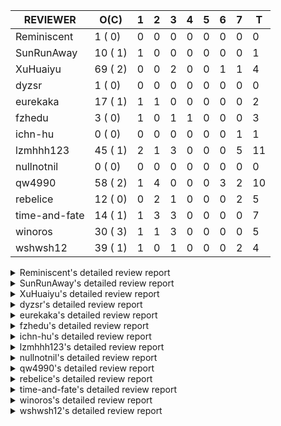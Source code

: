 |   REVIEWER    |  O(C)   | 1 | 2 | 3 | 4 | 5 | 6 | 7 | T  |
|---------------|---------|---|---|---|---|---|---|---|----|
| Reminiscent   |  1 ( 0) | 0 | 0 | 0 | 0 | 0 | 0 | 0 |  0 |
| SunRunAway    | 10 ( 1) | 1 | 0 | 0 | 0 | 0 | 0 | 0 |  1 |
| XuHuaiyu      | 69 ( 2) | 0 | 0 | 2 | 0 | 0 | 1 | 1 |  4 |
| dyzsr         |  1 ( 0) | 0 | 0 | 0 | 0 | 0 | 0 | 0 |  0 |
| eurekaka      | 17 ( 1) | 1 | 1 | 0 | 0 | 0 | 0 | 0 |  2 |
| fzhedu        |  3 ( 0) | 1 | 0 | 1 | 1 | 0 | 0 | 0 |  3 |
| ichn-hu       |  0 ( 0) | 0 | 0 | 0 | 0 | 0 | 0 | 1 |  1 |
| lzmhhh123     | 45 ( 1) | 2 | 1 | 3 | 0 | 0 | 0 | 5 | 11 |
| nullnotnil    |  0 ( 0) | 0 | 0 | 0 | 0 | 0 | 0 | 0 |  0 |
| qw4990        | 58 ( 2) | 1 | 4 | 0 | 0 | 0 | 3 | 2 | 10 |
| rebelice      | 12 ( 0) | 0 | 2 | 1 | 0 | 0 | 0 | 2 |  5 |
| time-and-fate | 14 ( 1) | 1 | 3 | 3 | 0 | 0 | 0 | 0 |  7 |
| winoros       | 30 ( 3) | 1 | 1 | 3 | 0 | 0 | 0 | 0 |  5 |
| wshwsh12      | 39 ( 1) | 1 | 0 | 1 | 0 | 0 | 0 | 2 |  4 |


<details> 
  <summary>Reminiscent's detailed review report</summary> 

## To Be Reviewed

|    REPO    |                                                              PR                                                               | C | LASTED |
|------------|-------------------------------------------------------------------------------------------------------------------------------|---|--------|
| tidb/24016 | [planner: fix index-out-of-range error when checking only_full_group_by (#23844)](https://github.com/pingcap/tidb/pull/24016) |   | 42d20h |


## Reviewed in Last 7 Days

| REPO | PR | C | D | R |
|------|----|---|---|---|


</details> 


<details> 
  <summary>SunRunAway's detailed review report</summary> 

## To Be Reviewed

|    REPO    |                                                                  PR                                                                   | C | LASTED  |
|------------|---------------------------------------------------------------------------------------------------------------------------------------|---|---------|
| tidb/19178 | [executor: Refactor probe channel](https://github.com/pingcap/tidb/pull/19178)                                                        |   | 286d18h |
| tidb/19807 | [executor: parallel evaluation for hash aggregate distinct](https://github.com/pingcap/tidb/pull/19807)                               |   | 264d12h |
| tidb/19900 | [executor: enable inline projection for sort&topN](https://github.com/pingcap/tidb/pull/19900)                                        | Y | 259d19h |
| tidb/20140 | [expressions: Support `bin-to-uuid` and `uuid-to-bin`](https://github.com/pingcap/tidb/pull/20140)                                    |   | 246d23h |
| tidb/21207 | [planner: fix the inappropriate out-of-range range estimation rule](https://github.com/pingcap/tidb/pull/21207)                       |   | 184d20h |
| tidb/21834 | [planner: enhanced index range calculation plan](https://github.com/pingcap/tidb/pull/21834)                                          |   | 161d20h |
| tidb/21878 | [planner: do not push down lock to pointGet/bacthPointGet when selection exists](https://github.com/pingcap/tidb/pull/21878)          |   | 159d19h |
| tidb/21956 | [planner/preprocessor: disallow into-outfile clause in some place](https://github.com/pingcap/tidb/pull/21956)                        |   | 155d0h  |
| tidb/22217 | [*: rewrite origin SQL with default DB for SQL bindings (#21275)](https://github.com/pingcap/tidb/pull/22217)                         |   | 140d19h |
| tidb/22379 | [[experiment] executor: allow aggregation to spill disk when running out of memory quota](https://github.com/pingcap/tidb/pull/22379) |   | 133d20h |


## Reviewed in Last 7 Days

|   REPO    |                                   PR                                   | C | D |  R   |
|-----------|------------------------------------------------------------------------|---|---|------|
| docs/5647 | [Add documentation for SEM](https://github.com/pingcap/docs/pull/5647) |   | 1 | 7d5h |


</details> 


<details> 
  <summary>XuHuaiyu's detailed review report</summary> 

## To Be Reviewed

|     REPO     |                                                                                 PR                                                                                 | C | LASTED  |
|--------------|--------------------------------------------------------------------------------------------------------------------------------------------------------------------|---|---------|
| tidb/19900   | [executor: enable inline projection for sort&topN](https://github.com/pingcap/tidb/pull/19900)                                                                     | Y | 259d19h |
| docs-cn/5561 | [Add sql optimization-related docs to toc](https://github.com/pingcap/docs-cn/pull/5561)                                                                           |   | 93d16h  |
| docs/5699    | [Add documentation for TiDB specific SQL functions](https://github.com/pingcap/docs/pull/5699)                                                                     |   | 17h     |
| tidb/19957   | [executor: add builtin aggregate function `json_arrayagg`](https://github.com/pingcap/tidb/pull/19957)                                                             | Y | 257d15h |
| tidb/20140   | [expressions: Support `bin-to-uuid` and `uuid-to-bin`](https://github.com/pingcap/tidb/pull/20140)                                                                 |   | 246d23h |
| tidb/20790   | [collation: add pinyin collation for chinese charset support](https://github.com/pingcap/tidb/pull/20790)                                                          |   | 204d22h |
| tidb/21064   | [planner, executor: fix cast not check error](https://github.com/pingcap/tidb/pull/21064)                                                                          |   | 192d10h |
| tidb/21334   | [*: make rollback work on user-defined variables](https://github.com/pingcap/tidb/pull/21334)                                                                      |   | 181d15h |
| tidb/21401   | [expression: incompatibility with MySQL for ADDTIME()](https://github.com/pingcap/tidb/pull/21401)                                                                 |   | 177d12h |
| tidb/21536   | [executor: add slow-log file meta cache to avoid repeat read file meta information](https://github.com/pingcap/tidb/pull/21536)                                    |   | 170d16h |
| tidb/21564   | [ddl: fix Incorrect behavior of NO_ZERO_DATE when altering table](https://github.com/pingcap/tidb/pull/21564)                                                      |   | 169d17h |
| tidb/22131   | [privilege: remove leading and trailing space when create user and role](https://github.com/pingcap/tidb/pull/22131)                                               |   | 146d20h |
| tidb/22163   | [expression: separated arithmeticMinusIntSig](https://github.com/pingcap/tidb/pull/22163)                                                                          |   | 142d14h |
| tidb/22186   | [executor: fix select into outfile with year type column has no data (#22175)](https://github.com/pingcap/tidb/pull/22186)                                         |   | 141d17h |
| tidb/22616   | [expression: from_unixtime accept 64-bit integers](https://github.com/pingcap/tidb/pull/22616)                                                                     |   | 118d0h  |
| tidb/22631   | [executor: refine window processor](https://github.com/pingcap/tidb/pull/22631)                                                                                    |   | 116d0h  |
| tidb/22696   | [expression: enable arithmetic Mod push down](https://github.com/pingcap/tidb/pull/22696)                                                                          |   | 112d18h |
| tidb/22711   | [executor: Fix inline schema name](https://github.com/pingcap/tidb/pull/22711)                                                                                     |   | 112d13h |
| tidb/22722   | [planner, errno: make error code of ErrMixOfGroupFuncAndFields consistent with MySQL](https://github.com/pingcap/tidb/pull/22722)                                  |   | 111d22h |
| tidb/23012   | [executor: fix affected rows of ddls and complete uint tests](https://github.com/pingcap/tidb/pull/23012)                                                          |   | 87d18h  |
| tidb/23295   | [util, types: don't let SPM be affected by charset (#23161)](https://github.com/pingcap/tidb/pull/23295)                                                           |   | 75d12h  |
| tidb/23336   | [expression: fix unexpected constant fold when year compare string (#23281)](https://github.com/pingcap/tidb/pull/23336)                                           |   | 71d20h  |
| tidb/23348   | [planner: show cast type in EXPLAIN in coptask (#23123)](https://github.com/pingcap/tidb/pull/23348)                                                               |   | 71d19h  |
| tidb/23350   | [util/stringutil, util/ranger, planner: use hierarchical separators to simplify the parsing for info of EXPLAIN ](https://github.com/pingcap/tidb/pull/23350)      |   | 71d18h  |
| tidb/23398   | [expression: fix refine compare constant (#23339)](https://github.com/pingcap/tidb/pull/23398)                                                                     |   | 69d18h  |
| tidb/23405   | [domain: remove the exit chan, use context](https://github.com/pingcap/tidb/pull/23405)                                                                            |   | 69d18h  |
| tidb/23433   | [WIP: speed up for slow query logs retrieving ](https://github.com/pingcap/tidb/pull/23433)                                                                        |   | 68d18h  |
| tidb/23497   | [expression: Let TiDB use Hyperscan to support multi-pattern-match](https://github.com/pingcap/tidb/pull/23497)                                                    |   | 63d23h  |
| tidb/23562   | [execution: reuse iterator in hash join](https://github.com/pingcap/tidb/pull/23562)                                                                               |   | 62d14h  |
| tidb/23640   | [*: fix the bug about YEAR(0.9) returns NULL instead of 0 in NO_ZERO_DATE mode](https://github.com/pingcap/tidb/pull/23640)                                        |   | 58d14h  |
| tidb/23661   | [expression: Maintain separate scalar function pushdown lists for each engine instead of unified. (#23284)](https://github.com/pingcap/tidb/pull/23661)            |   | 57d21h  |
| tidb/23884   | [Metric: Collect TiKV Read Duration Metric for SLI/SLO](https://github.com/pingcap/tidb/pull/23884)                                                                |   | 49d21h  |
| tidb/23964   | [executor: GROUP_CONCAT(float) is not compatible with mysql](https://github.com/pingcap/tidb/pull/23964)                                                           |   | 44d18h  |
| tidb/24016   | [planner: fix index-out-of-range error when checking only_full_group_by (#23844)](https://github.com/pingcap/tidb/pull/24016)                                      |   | 42d20h  |
| tidb/24033   | [statistics: fix some unstable tests in global stats (#23502)](https://github.com/pingcap/tidb/pull/24033)                                                         |   | 42d10h  |
| tidb/24053   | [executor: fix wrong convert from bit to string when do projection (#23960)](https://github.com/pingcap/tidb/pull/24053)                                           |   | 41d17h  |
| tidb/24061   | [statistics: fix some potential panic in statistics (#23988)](https://github.com/pingcap/tidb/pull/24061)                                                          |   | 41d14h  |
| tidb/24079   | [planner: change descScanFactor to scanFactor when ExpectedCount is small. (#23972)](https://github.com/pingcap/tidb/pull/24079)                                   |   | 40d20h  |
| tidb/24155   | [planner, executor: fix index merge partial table scan schema (#23936)](https://github.com/pingcap/tidb/pull/24155)                                                |   | 36d21h  |
| tidb/24179   | [expression: fix float64 overflow check in plus/minus real function](https://github.com/pingcap/tidb/pull/24179)                                                   |   | 36d0h   |
| tidb/24228   | [executor: skip TestPrepareStmtAfterIsolationReadChange when race enable (#24200)](https://github.com/pingcap/tidb/pull/24228)                                     |   | 33d23h  |
| tidb/24229   | [executor: speed up race test TestInsertReorgDelete (#24208)](https://github.com/pingcap/tidb/pull/24229)                                                          |   | 33d22h  |
| tidb/24234   | [executor: skip TestMppExecution when race is enabled (#24222)](https://github.com/pingcap/tidb/pull/24234)                                                        |   | 33d19h  |
| tidb/24241   | [planner/core: remove random test to reduce CI time (#24207)](https://github.com/pingcap/tidb/pull/24241)                                                          |   | 33d16h  |
| tidb/24267   | [expression: fix wrong flen infer for bit constant (#23867)](https://github.com/pingcap/tidb/pull/24267)                                                           |   | 31d19h  |
| tidb/24287   | [planner/core: support union all for mpp.](https://github.com/pingcap/tidb/pull/24287)                                                                             |   | 30d20h  |
| tidb/24341   | [executor: fix projection executor panic and add failpoint test (#24231)](https://github.com/pingcap/tidb/pull/24341)                                              |   | 28d21h  |
| tidb/24345   | [executor: fix data race of parallel apply operator (#24257)](https://github.com/pingcap/tidb/pull/24345)                                                          |   | 28d20h  |
| tidb/24354   | [expression: fix wrong type infer for agg function when type is null (#24290)](https://github.com/pingcap/tidb/pull/24354)                                         |   | 28d17h  |
| tidb/24371   | [*: avoid create new parser object in prepared exec](https://github.com/pingcap/tidb/pull/24371)                                                                   |   | 27d21h  |
| tidb/24466   | [test: fix unstable TestIssue20658 (#24425)](https://github.com/pingcap/tidb/pull/24466)                                                                           |   | 19d16h  |
| tidb/24488   | [planner: let CopTiFlashConcurrencyFactor inflence the cost of whole plan (#24157)](https://github.com/pingcap/tidb/pull/24488)                                    |   | 18d19h  |
| tidb/24489   | [planner: clone possible properties before saving them (#24204)](https://github.com/pingcap/tidb/pull/24489)                                                       |   | 18d18h  |
| tidb/24513   | [inforschema, executor, util/kvcache, util/statement_summary : Add STATEMENTS_SUMMARY_EVICTED into information_schema](https://github.com/pingcap/tidb/pull/24513) |   | 16d22h  |
| tidb/24529   | [*: consitent get infoschema (#24230)](https://github.com/pingcap/tidb/pull/24529)                                                                                 |   | 16d14h  |
| tidb/24613   | [planner, executor: supports select statement with AS OF](https://github.com/pingcap/tidb/pull/24613)                                                              |   | 13d20h  |
| tidb/24671   | [(DNM) Revert "planner, executor: enable inline projection for Limit (#20288)"](https://github.com/pingcap/tidb/pull/24671)                                        |   | 12d16h  |
| tidb/24772   | [executor: fix wrong enum key in point get (#24618)](https://github.com/pingcap/tidb/pull/24772)                                                                   |   | 7d8h    |
| tidb/24792   | [planner: build plan for CTE](https://github.com/pingcap/tidb/pull/24792)                                                                                          |   | 6d19h   |
| tidb/24802   | [executor: add table name in log (#24666)](https://github.com/pingcap/tidb/pull/24802)                                                                             |   | 6d17h   |
| tidb/24803   | [[DNM] Batch mode](https://github.com/pingcap/tidb/pull/24803)                                                                                                     |   | 6d16h   |
| tidb/24809   | [executor: add CTEExec and CTETableReaderExec](https://github.com/pingcap/tidb/pull/24809)                                                                         |   | 6d0h    |
| tidb/24816   | [*: fix inconsistent spelling "Sql"](https://github.com/pingcap/tidb/pull/24816)                                                                                   |   | 5d21h   |
| tidb/24824   | [executor: fix index join panic on prefix index on some cases (#24568)](https://github.com/pingcap/tidb/pull/24824)                                                |   | 5d19h   |
| tidb/24856   | [planner, executor: support batchget for range and list partition table](https://github.com/pingcap/tidb/pull/24856)                                               |   | 2d22h   |
| tidb/24867   | [ddl: add admin_checksum_table compatibility for temporary table](https://github.com/pingcap/tidb/pull/24867)                                                      |   | 2d13h   |
| tidb/24889   | [types: warning information is inconsistent with MySQL when convert string to double/float](https://github.com/pingcap/tidb/pull/24889)                            |   | 1d15h   |
| tidb/24892   | [*: use pprof profile to collect CPU time group by SQL and plan digest](https://github.com/pingcap/tidb/pull/24892)                                                |   | 1d13h   |
| tidb/24914   | [*: Change dynamic privileges to non-experimental](https://github.com/pingcap/tidb/pull/24914)                                                                     |   | 0h      |


## Reviewed in Last 7 Days

|     REPO     |                                                           PR                                                           | C | D |   R   |
|--------------|------------------------------------------------------------------------------------------------------------------------|---|---|-------|
| docs-cn/6270 | [releases: add tidb 4.0.13 release notes](https://github.com/pingcap/docs-cn/pull/6270)                                |   | 3 | 10d2h |
| tidb/24830   | [expresssion: determine the field type of control function with enum type](https://github.com/pingcap/tidb/pull/24830) |   | 3 | 2d18h |
| tidb/24833   | [server, store: speed up server test](https://github.com/pingcap/tidb/pull/24833)                                      |   | 6 | 10h   |
| docs/5621    | [releases: add tidb 4.0.13 release notes](https://github.com/pingcap/docs/pull/5621)                                   |   | 7 | 6d0h  |


</details> 


<details> 
  <summary>dyzsr's detailed review report</summary> 

## To Be Reviewed

|    REPO    |                                                                 PR                                                                  | C | LASTED |
|------------|-------------------------------------------------------------------------------------------------------------------------------------|---|--------|
| tidb/24018 | [ranger: fix the range construction behavior when the column's type is `YEAR` (#23559)](https://github.com/pingcap/tidb/pull/24018) |   | 42d19h |


## Reviewed in Last 7 Days

| REPO | PR | C | D | R |
|------|----|---|---|---|


</details> 


<details> 
  <summary>eurekaka's detailed review report</summary> 

## To Be Reviewed

|    REPO    |                                                                  PR                                                                  | C | LASTED  |
|------------|--------------------------------------------------------------------------------------------------------------------------------------|---|---------|
| tidb/20877 | [statistics: collect index usage information](https://github.com/pingcap/tidb/pull/20877)                                            |   | 202d18h |
| tidb/23316 | [planner: Fix rebuild range for prepared plan](https://github.com/pingcap/tidb/pull/23316)                                           |   | 72d18h  |
| tidb/23373 | [executor: fix get var expr when session var is hex literal (#23241)](https://github.com/pingcap/tidb/pull/23373)                    |   | 70d20h  |
| tidb/23760 | [collation: fix tidb panic when compare string with collation](https://github.com/pingcap/tidb/pull/23760)                           |   | 56d14h  |
| tidb/24033 | [statistics: fix some unstable tests in global stats (#23502)](https://github.com/pingcap/tidb/pull/24033)                           |   | 42d10h  |
| tidb/24061 | [statistics: fix some potential panic in statistics (#23988)](https://github.com/pingcap/tidb/pull/24061)                            |   | 41d14h  |
| tidb/24079 | [planner: change descScanFactor to scanFactor when ExpectedCount is small. (#23972)](https://github.com/pingcap/tidb/pull/24079)     |   | 40d20h  |
| tidb/24147 | [docs/design: add proposal for common table expression](https://github.com/pingcap/tidb/pull/24147)                                  |   | 37d0h   |
| tidb/24155 | [planner, executor: fix index merge partial table scan schema (#23936)](https://github.com/pingcap/tidb/pull/24155)                  |   | 36d21h  |
| tidb/24317 | [statistics: skip reading mysql.stats_histograms if cached stats is up-to-date (#24175)](https://github.com/pingcap/tidb/pull/24317) |   | 29d18h  |
| tidb/24537 | [*: remove SchemaVersion in TransactionContext (#24236)](https://github.com/pingcap/tidb/pull/24537)                                 |   | 16d1h   |
| tidb/24633 | [planner: fix incorrect TableDual plan built from nulleq (#24596)](https://github.com/pingcap/tidb/pull/24633)                       | Y | 13d15h  |
| tidb/24635 | [ranger: fix the case which could have duplicate ranges (#24590)](https://github.com/pingcap/tidb/pull/24635)                        |   | 13d15h  |
| tidb/24649 | [server: close the temporary session in HTTP API to avoid memory leak (#24339)](https://github.com/pingcap/tidb/pull/24649)          |   | 13d1h   |
| tidb/24650 | [server: close the temporary session in HTTP API to avoid memory leak (#24339)](https://github.com/pingcap/tidb/pull/24650)          |   | 13d1h   |
| tidb/24703 | [planner: unify name of datasource receiver](https://github.com/pingcap/tidb/pull/24703)                                             |   | 9d0h    |
| tidb/24860 | [executor: parallel some part of the sampling-based analyze](https://github.com/pingcap/tidb/pull/24860)                             |   | 2d17h   |


## Reviewed in Last 7 Days

|     REPO     |                                                       PR                                                       | C | D |   R    |
|--------------|----------------------------------------------------------------------------------------------------------------|---|---|--------|
| docs-cn/6270 | [releases: add tidb 4.0.13 release notes](https://github.com/pingcap/docs-cn/pull/6270)                        |   | 1 | 11d21h |
| tidb/24623   | [statistics: fix the unexpected estimation error on full sampling](https://github.com/pingcap/tidb/pull/24623) |   | 2 | 11d22h |


</details> 


<details> 
  <summary>fzhedu's detailed review report</summary> 

## To Be Reviewed

|    REPO    |                                                               PR                                                                | C | LASTED |
|------------|---------------------------------------------------------------------------------------------------------------------------------|---|--------|
| tidb/24341 | [executor: fix projection executor panic and add failpoint test (#24231)](https://github.com/pingcap/tidb/pull/24341)           |   | 28d21h |
| tidb/24488 | [planner: let CopTiFlashConcurrencyFactor inflence the cost of whole plan (#24157)](https://github.com/pingcap/tidb/pull/24488) |   | 18d19h |
| tidb/24724 | [store/copr: balance region for batch cop task (#24521)](https://github.com/pingcap/tidb/pull/24724)                            |   | 8d17h  |


## Reviewed in Last 7 Days

|   REPO    |                                   PR                                   | C | D |  R  |
|-----------|------------------------------------------------------------------------|---|---|-----|
| tics/1996 | [[WIP] Send batch](https://github.com/pingcap/tics/pull/1996)          |   | 1 | 12h |
| tics/1986 | [Remove unstable test.](https://github.com/pingcap/tics/pull/1986)     |   | 3 | 0h  |
| tics/1966 | [Fix cast string as double](https://github.com/pingcap/tics/pull/1966) |   | 4 | 4h  |


</details> 


<details> 
  <summary>ichn-hu's detailed review report</summary> 

## To Be Reviewed

| REPO | PR | C | LASTED |
|------|----|---|--------|


## Reviewed in Last 7 Days

|    REPO    |                                                PR                                                | C | D |  R  |
|------------|--------------------------------------------------------------------------------------------------|---|---|-----|
| tidb/24772 | [executor: fix wrong enum key in point get (#24618)](https://github.com/pingcap/tidb/pull/24772) |   | 7 | 12h |


</details> 


<details> 
  <summary>lzmhhh123's detailed review report</summary> 

## To Be Reviewed

|    REPO    |                                                                           PR                                                                            | C | LASTED  |
|------------|---------------------------------------------------------------------------------------------------------------------------------------------------------|---|---------|
| tidb/20444 | [expression: add json_merge_patch](https://github.com/pingcap/tidb/pull/20444)                                                                          |   | 224d22h |
| tidb/20465 | [expression: add uuidShortFunction](https://github.com/pingcap/tidb/pull/20465)                                                                         |   | 223d20h |
| tidb/20642 | [executor: modify admin executors to support partitioned table with global index](https://github.com/pingcap/tidb/pull/20642)                           |   | 212d16h |
| tidb/20903 | [planner: fix confused and unnecessary double-projection in plans.](https://github.com/pingcap/tidb/pull/20903)                                         |   | 201d18h |
| tidb/21018 | [planner: don't push down null sensitive join conditions (#19620)](https://github.com/pingcap/tidb/pull/21018)                                          |   | 195d18h |
| tidb/21195 | [brie: integrate lightning to suport IMPORT statement](https://github.com/pingcap/tidb/pull/21195)                                                      |   | 185d0h  |
| tidb/21334 | [*: make rollback work on user-defined variables](https://github.com/pingcap/tidb/pull/21334)                                                           |   | 181d15h |
| tidb/21347 | [session: make rollback work on global variables](https://github.com/pingcap/tidb/pull/21347)                                                           |   | 180d21h |
| tidb/21487 | [*: ensure TABLE statement works](https://github.com/pingcap/tidb/pull/21487)                                                                           |   | 174d6h  |
| tidb/21651 | [planner: allow filter condition pushing down to IndexScan for prefix index](https://github.com/pingcap/tidb/pull/21651)                                |   | 167d15h |
| tidb/22126 | [*: add `sys` schema, `sys.SCHEMA_UNUSED_INDEXES` view and `sys.SCHEMA_INDEX_USAGE` view](https://github.com/pingcap/tidb/pull/22126)                   |   | 146d21h |
| tidb/22361 | [table: fix insert into _tidb_rowid panic and rebase it if needed (#22062)](https://github.com/pingcap/tidb/pull/22361)                                 |   | 134d21h |
| tidb/22372 | [executor: fix SelectForUpdate in decorrelated subquery under pessimistic mode](https://github.com/pingcap/tidb/pull/22372)                             |   | 134d10h |
| tidb/22478 | [planner, executor: fix query partition table with global unique index get wrong result](https://github.com/pingcap/tidb/pull/22478)                    |   | 125d14h |
| tidb/22631 | [executor: refine window processor](https://github.com/pingcap/tidb/pull/22631)                                                                         |   | 116d0h  |
| tidb/22699 | [brie: add error info column and history backup/restore info in sql](https://github.com/pingcap/tidb/pull/22699)                                        |   | 112d17h |
| tidb/23149 | [core: support left join and right join for join reorder](https://github.com/pingcap/tidb/pull/23149)                                                   |   | 81d13h  |
| tidb/23348 | [planner: show cast type in EXPLAIN in coptask (#23123)](https://github.com/pingcap/tidb/pull/23348)                                                    |   | 71d19h  |
| tidb/23373 | [executor: fix get var expr when session var is hex literal (#23241)](https://github.com/pingcap/tidb/pull/23373)                                       |   | 70d20h  |
| tidb/23661 | [expression: Maintain separate scalar function pushdown lists for each engine instead of unified. (#23284)](https://github.com/pingcap/tidb/pull/23661) |   | 57d21h  |
| tidb/23703 | [expression: fix approx_percent panic on bit column (#23687)](https://github.com/pingcap/tidb/pull/23703)                                               |   | 57d15h  |
| tidb/23760 | [collation: fix tidb panic when compare string with collation](https://github.com/pingcap/tidb/pull/23760)                                              |   | 56d14h  |
| tidb/23940 | [config, ddl: allow auto inc columns in generated columns and expression indexes](https://github.com/pingcap/tidb/pull/23940)                           |   | 46d19h  |
| tidb/23968 | [statistics: fix unstable TestDropPartitionStats test](https://github.com/pingcap/tidb/pull/23968)                                                      |   | 44d16h  |
| tidb/23987 | [executor: Implements json_arrayagg function](https://github.com/pingcap/tidb/pull/23987)                                                               |   | 43d19h  |
| tidb/24016 | [planner: fix index-out-of-range error when checking only_full_group_by (#23844)](https://github.com/pingcap/tidb/pull/24016)                           |   | 42d20h  |
| tidb/24018 | [ranger: fix the range construction behavior when the column's type is `YEAR` (#23559)](https://github.com/pingcap/tidb/pull/24018)                     |   | 42d19h  |
| tidb/24151 | [ddl: admin show ddl jobs output confusing with multiple jobs](https://github.com/pingcap/tidb/pull/24151)                                              |   | 36d22h  |
| tidb/24155 | [planner, executor: fix index merge partial table scan schema (#23936)](https://github.com/pingcap/tidb/pull/24155)                                     |   | 36d21h  |
| tidb/24186 | [executor: make column default value being aware of NO_ZERO_IN_DATE (#24174)](https://github.com/pingcap/tidb/pull/24186)                               |   | 35d20h  |
| tidb/24211 | [*: support txn retry when auto id meets duplicate entry](https://github.com/pingcap/tidb/pull/24211)                                                   |   | 34d14h  |
| tidb/24234 | [executor: skip TestMppExecution when race is enabled (#24222)](https://github.com/pingcap/tidb/pull/24234)                                             |   | 33d19h  |
| tidb/24268 | [expression: fix cast real, decimal to time (#24120)](https://github.com/pingcap/tidb/pull/24268)                                                       |   | 31d18h  |
| tidb/24341 | [executor: fix projection executor panic and add failpoint test (#24231)](https://github.com/pingcap/tidb/pull/24341)                                   |   | 28d21h  |
| tidb/24423 | [executor, statistics: support prefix column index case for full sampling analyze](https://github.com/pingcap/tidb/pull/24423)                          |   | 20d19h  |
| tidb/24539 | [statistics: dump FMSketch to KV only for partition table with dynamic prune mode (#24453)](https://github.com/pingcap/tidb/pull/24539)                 |   | 15d22h  |
| tidb/24551 | [planner: create new column slice in PreparePossibleProperties (#24342)](https://github.com/pingcap/tidb/pull/24551)                                    |   | 15d17h  |
| tidb/24600 | [store/tikv: change backoff type for missed tiflash peer. (#24577)](https://github.com/pingcap/tidb/pull/24600)                                         |   | 14d12h  |
| tidb/24612 | [planner/core: refresh stale regions in cache for batch cop response (#24457)](https://github.com/pingcap/tidb/pull/24612)                              |   | 13d22h  |
| tidb/24633 | [planner: fix incorrect TableDual plan built from nulleq (#24596)](https://github.com/pingcap/tidb/pull/24633)                                          | Y | 13d15h  |
| tidb/24641 | [ddl: converts NULL to NOT NULL for column types with NULL data reports err](https://github.com/pingcap/tidb/pull/24641)                                |   | 13d12h  |
| tidb/24778 | [expression: Push down group concat to TiFlash](https://github.com/pingcap/tidb/pull/24778)                                                             |   | 6d23h   |
| tidb/24801 | [expression: support cast real/int as real (#24670)](https://github.com/pingcap/tidb/pull/24801)                                                        |   | 6d17h   |
| tidb/24806 | [config: ignore tiflash when show config (#24770)](https://github.com/pingcap/tidb/pull/24806)                                                          |   | 6d12h   |
| tidb/24863 | [infoschema: Add ALL_SQL_DIGESTS field to the TIDB_TRX table](https://github.com/pingcap/tidb/pull/24863)                                               |   | 2d16h   |


## Reviewed in Last 7 Days

|      REPO      |                                                           PR                                                           | C | D |   R    |
|----------------|------------------------------------------------------------------------------------------------------------------------|---|---|--------|
| tidb/24830     | [expresssion: determine the field type of control function with enum type](https://github.com/pingcap/tidb/pull/24830) |   | 1 | 5d18h  |
| tidb/24864     | [executor: add more cases about dynamic-mode with union/DML/subquery](https://github.com/pingcap/tidb/pull/24864)      |   | 1 | 1d17h  |
| tidb/24825     | [telemetry: add pk type of clusterindex feature usage information](https://github.com/pingcap/tidb/pull/24825)         |   | 2 | 3d22h  |
| tidb/24250     | [planner: rewrite `LIKE` as range for expression index](https://github.com/pingcap/tidb/pull/24250)                    |   | 3 | 30d4h  |
| tidb/24708     | [planner: fix the ORDER BY column not match the GROUP BY clause](https://github.com/pingcap/tidb/pull/24708)           |   | 3 | 6d3h   |
| tidb/23022     | [executor: create PipelinedWindowExec](https://github.com/pingcap/tidb/pull/23022)                                     |   | 3 | 83d21h |
| tidb-test/1191 | [Add enum expression/aggregate test by randgen ](https://github.com/pingcap/tidb-test/pull/1191)                       |   | 7 | 1d6h   |
| tidb-test/1194 | [port test related to enum from tidb repo](https://github.com/pingcap/tidb-test/pull/1194)                             |   | 7 | 0h     |
| tidb/24670     | [expression: support cast real/int as real](https://github.com/pingcap/tidb/pull/24670)                                |   | 7 | 5d20h  |
| tidb/24675     | [expression: add builtin function ``json_pretty``](https://github.com/pingcap/tidb/pull/24675)                         |   | 7 | 5d15h  |
| tidb/24770     | [config: ignore tiflash when show config](https://github.com/pingcap/tidb/pull/24770)                                  |   | 7 | 13h    |


</details> 


<details> 
  <summary>nullnotnil's detailed review report</summary> 

## To Be Reviewed

| REPO | PR | C | LASTED |
|------|----|---|--------|


## Reviewed in Last 7 Days

| REPO | PR | C | D | R |
|------|----|---|---|---|


</details> 


<details> 
  <summary>qw4990's detailed review report</summary> 

## To Be Reviewed

|     REPO     |                                                                           PR                                                                            | C | LASTED  |
|--------------|---------------------------------------------------------------------------------------------------------------------------------------------------------|---|---------|
| tidb/19029   | [types: fix unexpected NOT_NULL flags](https://github.com/pingcap/tidb/pull/19029)                                                                      |   | 293d23h |
| docs-cn/5561 | [Add sql optimization-related docs to toc](https://github.com/pingcap/docs-cn/pull/5561)                                                                |   | 93d16h  |
| docs/5498    | [partitioning: Corrected partition management](https://github.com/pingcap/docs/pull/5498)                                                               |   | 30d20h  |
| tidb/20708   | [*: separate auto_increment ID allocator from _tidb_rowid allocator](https://github.com/pingcap/tidb/pull/20708)                                        |   | 209d21h |
| tidb/21018   | [planner: don't push down null sensitive join conditions (#19620)](https://github.com/pingcap/tidb/pull/21018)                                          |   | 195d18h |
| tidb/21318   | [planner, expression: use the range of column types to simplify expressions](https://github.com/pingcap/tidb/pull/21318)                                |   | 181d20h |
| tidb/21401   | [expression: incompatibility with MySQL for ADDTIME()](https://github.com/pingcap/tidb/pull/21401)                                                      |   | 177d12h |
| tidb/21508   | [execution: fix dayofweek('0000-00-00') behavior](https://github.com/pingcap/tidb/pull/21508)                                                           |   | 173d11h |
| tidb/21887   | [types: support %X %V %W formats for STR_TO_DATE()](https://github.com/pingcap/tidb/pull/21887)                                                         |   | 158d12h |
| tidb/22146   | [executor: forbid SFU on view](https://github.com/pingcap/tidb/pull/22146)                                                                              |   | 142d23h |
| tidb/22217   | [*: rewrite origin SQL with default DB for SQL bindings (#21275)](https://github.com/pingcap/tidb/pull/22217)                                           |   | 140d19h |
| tidb/22234   | [executor, planner: ON DUPLICATE UPDATE can refer to un-project col (#14412)](https://github.com/pingcap/tidb/pull/22234)                               |   | 140d16h |
| tidb/22261   | [time: fix parse datetime won't truncate the reluctant string (#22232)](https://github.com/pingcap/tidb/pull/22261)                                     |   | 139d20h |
| tidb/22374   | [expression: separated arithmeticIntDivideSig](https://github.com/pingcap/tidb/pull/22374)                                                              |   | 134d1h  |
| tidb/22415   | [ddl: refactor bundle[2/2] [6/6]](https://github.com/pingcap/tidb/pull/22415)                                                                           |   | 130d18h |
| tidb/22416   | [core: fix subQuery at projection in only_full_group](https://github.com/pingcap/tidb/pull/22416)                                                       | Y | 130d13h |
| tidb/22541   | [expression: Support builtin function SOUNDEX](https://github.com/pingcap/tidb/pull/22541)                                                              |   | 120d10h |
| tidb/22862   | [brie: fix the problem that ddl restored by BR via SQL is not replicated to downstream](https://github.com/pingcap/tidb/pull/22862)                     |   | 94d0h   |
| tidb/23022   | [executor: create PipelinedWindowExec](https://github.com/pingcap/tidb/pull/23022)                                                                      |   | 86d19h  |
| tidb/23295   | [util, types: don't let SPM be affected by charset (#23161)](https://github.com/pingcap/tidb/pull/23295)                                                |   | 75d12h  |
| tidb/23316   | [planner: Fix rebuild range for prepared plan](https://github.com/pingcap/tidb/pull/23316)                                                              |   | 72d18h  |
| tidb/23373   | [executor: fix get var expr when session var is hex literal (#23241)](https://github.com/pingcap/tidb/pull/23373)                                       |   | 70d20h  |
| tidb/23398   | [expression: fix refine compare constant (#23339)](https://github.com/pingcap/tidb/pull/23398)                                                          |   | 69d18h  |
| tidb/23590   | [planner, table: optimize the list partition pruner for range query](https://github.com/pingcap/tidb/pull/23590)                                        |   | 61d17h  |
| tidb/23661   | [expression: Maintain separate scalar function pushdown lists for each engine instead of unified. (#23284)](https://github.com/pingcap/tidb/pull/23661) |   | 57d21h  |
| tidb/23730   | [distsql/*: typo fix for `dispatches`](https://github.com/pingcap/tidb/pull/23730)                                                                      |   | 56d19h  |
| tidb/23796   | [tests: make TestIndexLookupMergeJoinHang and TestIssue18068 stable (#23741)](https://github.com/pingcap/tidb/pull/23796)                               |   | 55d21h  |
| tidb/23963   | [executor: checking chunk is full precedes filtering](https://github.com/pingcap/tidb/pull/23963)                                                       |   | 44d18h  |
| tidb/23987   | [executor: Implements json_arrayagg function](https://github.com/pingcap/tidb/pull/23987)                                                               |   | 43d19h  |
| tidb/24018   | [ranger: fix the range construction behavior when the column's type is `YEAR` (#23559)](https://github.com/pingcap/tidb/pull/24018)                     |   | 42d19h  |
| tidb/24229   | [executor: speed up race test TestInsertReorgDelete (#24208)](https://github.com/pingcap/tidb/pull/24229)                                               |   | 33d22h  |
| tidb/24241   | [planner/core: remove random test to reduce CI time (#24207)](https://github.com/pingcap/tidb/pull/24241)                                               |   | 33d16h  |
| tidb/24267   | [expression: fix wrong flen infer for bit constant (#23867)](https://github.com/pingcap/tidb/pull/24267)                                                |   | 31d19h  |
| tidb/24354   | [expression: fix wrong type infer for agg function when type is null (#24290)](https://github.com/pingcap/tidb/pull/24354)                              |   | 28d17h  |
| tidb/24374   | [planner: filter conflict read_from_storage hints (#24313)](https://github.com/pingcap/tidb/pull/24374)                                                 |   | 27d20h  |
| tidb/24382   | [statistics: trigger auto-analyze based on histogram row count](https://github.com/pingcap/tidb/pull/24382)                                             |   | 27d17h  |
| tidb/24432   | [store/copr: invalidate stale regions for Mpp query. (#24410)](https://github.com/pingcap/tidb/pull/24432)                                              |   | 20d17h  |
| tidb/24466   | [test: fix unstable TestIssue20658 (#24425)](https://github.com/pingcap/tidb/pull/24466)                                                                |   | 19d16h  |
| tidb/24493   | [store/cop: reload region every time when meeting io error (#24447)](https://github.com/pingcap/tidb/pull/24493)                                        |   | 18d17h  |
| tidb/24537   | [*: remove SchemaVersion in TransactionContext (#24236)](https://github.com/pingcap/tidb/pull/24537)                                                    |   | 16d1h   |
| tidb/24539   | [statistics: dump FMSketch to KV only for partition table with dynamic prune mode (#24453)](https://github.com/pingcap/tidb/pull/24539)                 |   | 15d22h  |
| tidb/24551   | [planner: create new column slice in PreparePossibleProperties (#24342)](https://github.com/pingcap/tidb/pull/24551)                                    |   | 15d17h  |
| tidb/24575   | [*: introduce snapshot into analyze](https://github.com/pingcap/tidb/pull/24575)                                                                        |   | 14d19h  |
| tidb/24633   | [planner: fix incorrect TableDual plan built from nulleq (#24596)](https://github.com/pingcap/tidb/pull/24633)                                          | Y | 13d15h  |
| tidb/24635   | [ranger: fix the case which could have duplicate ranges (#24590)](https://github.com/pingcap/tidb/pull/24635)                                           |   | 13d15h  |
| tidb/24663   | [planner: include schema name when checking duplicate table aliases](https://github.com/pingcap/tidb/pull/24663)                                        |   | 12d18h  |
| tidb/24691   | [executor: optimize warning information when query table information_schema.cluster_config](https://github.com/pingcap/tidb/pull/24691)                 |   | 9d16h   |
| tidb/24711   | [expression: add builtin function ``json_merge_patch``](https://github.com/pingcap/tidb/pull/24711)                                                     |   | 8d21h   |
| tidb/24772   | [executor: fix wrong enum key in point get (#24618)](https://github.com/pingcap/tidb/pull/24772)                                                        |   | 7d8h    |
| tidb/24793   | [planner: avoid unnecessary cartesian product for IN expressions on multi-columns](https://github.com/pingcap/tidb/pull/24793)                          |   | 6d19h   |
| tidb/24802   | [executor: add table name in log (#24666)](https://github.com/pingcap/tidb/pull/24802)                                                                  |   | 6d17h   |
| tidb/24824   | [executor: fix index join panic on prefix index on some cases (#24568)](https://github.com/pingcap/tidb/pull/24824)                                     |   | 5d19h   |
| tidb/24830   | [expresssion: determine the field type of control function with enum type](https://github.com/pingcap/tidb/pull/24830)                                  |   | 5d18h   |
| tidb/24848   | [expression: Support cast decimal as real push down to TiFlash](https://github.com/pingcap/tidb/pull/24848)                                             |   | 3d12h   |
| tidb/24860   | [executor: parallel some part of the sampling-based analyze](https://github.com/pingcap/tidb/pull/24860)                                                |   | 2d17h   |
| tidb/24862   | [planner: keep the original join schema in predicate pushdown](https://github.com/pingcap/tidb/pull/24862)                                              |   | 2d16h   |
| tidb/24906   | [statistics: fix the top-n size to not hold the small things](https://github.com/pingcap/tidb/pull/24906)                                               |   | 18h     |
| tidb/24907   | [cmd: add tests for CTE](https://github.com/pingcap/tidb/pull/24907)                                                                                    |   | 17h     |


## Reviewed in Last 7 Days

|      REPO      |                                                                    PR                                                                    | C | D |   R   |
|----------------|------------------------------------------------------------------------------------------------------------------------------------------|---|---|-------|
| tidb/24856     | [planner, executor: support batchget for range and list partition table](https://github.com/pingcap/tidb/pull/24856)                     |   | 1 | 2d4h  |
| tidb/24872     | [table: remove reading from non-specificed partitions in IODKU](https://github.com/pingcap/tidb/pull/24872)                              |   | 2 | 1d9h  |
| tidb/24458     | [planner, executor, statistics: support correlation calc for new sampling method](https://github.com/pingcap/tidb/pull/24458)            |   | 2 | 18d3h |
| tidb/24804     | [executor: do not send snapshot request for (batch) point get on temporary table](https://github.com/pingcap/tidb/pull/24804)            |   | 2 | 5d0h  |
| tidb/24769     | [executor: avoid distsql request for TableReader/IndexReader/IndexLookup on temporary table](https://github.com/pingcap/tidb/pull/24769) |   | 2 | 5d21h |
| tidb/24818     | [ci acceleration: reduce execution time for TestDirectReadingWithAgg](https://github.com/pingcap/tidb/pull/24818)                        |   | 6 | 0h    |
| tidb-test/1193 | [executor: update tests for PointGet for partition tables](https://github.com/pingcap/tidb-test/pull/1193)                               |   | 6 | 23h   |
| tidb/24568     | [executor: fix index join panic on prefix index on some cases](https://github.com/pingcap/tidb/pull/24568)                               |   | 6 | 8d22h |
| tidb/24799     | [*: update go.etcd.io/bbolt](https://github.com/pingcap/tidb/pull/24799)                                                                 |   | 7 | 0h    |
| tidb-test/1192 | [Revert "planner: update tests for point get for partition table"](https://github.com/pingcap/tidb-test/pull/1192)                       |   | 7 | 0h    |


</details> 


<details> 
  <summary>rebelice's detailed review report</summary> 

## To Be Reviewed

|     REPO     |                                                                 PR                                                                  | C | LASTED |
|--------------|-------------------------------------------------------------------------------------------------------------------------------------|---|--------|
| docs/5185    | [sql-statements, information-schema: add `END_TIME` field for table `ANALYZE_STATUS`](https://github.com/pingcap/docs/pull/5185)    |   | 55d19h |
| docs-cn/5916 | [sql-statements, information-schema: add `END_TIME` field for table `ANALYZE_STATUS`](https://github.com/pingcap/docs-cn/pull/5916) |   | 55d18h |
| tidb/23836   | [parser, core: Implement force_index hint in parser and TiDB](https://github.com/pingcap/tidb/pull/23836)                           |   | 54d19h |
| tidb/24033   | [statistics: fix some unstable tests in global stats (#23502)](https://github.com/pingcap/tidb/pull/24033)                          |   | 42d10h |
| tidb/24306   | [util/ranger: fix func name typo](https://github.com/pingcap/tidb/pull/24306)                                                       |   | 29d23h |
| tidb/24374   | [planner: filter conflict read_from_storage hints (#24313)](https://github.com/pingcap/tidb/pull/24374)                             |   | 27d20h |
| tidb/24488   | [planner: let CopTiFlashConcurrencyFactor inflence the cost of whole plan (#24157)](https://github.com/pingcap/tidb/pull/24488)     |   | 18d19h |
| tidb/24649   | [server: close the temporary session in HTTP API to avoid memory leak (#24339)](https://github.com/pingcap/tidb/pull/24649)         |   | 13d1h  |
| tidb/24650   | [server: close the temporary session in HTTP API to avoid memory leak (#24339)](https://github.com/pingcap/tidb/pull/24650)         |   | 13d1h  |
| tidb/24669   | [planner: fix "order by + num " can use a column not in select fields](https://github.com/pingcap/tidb/pull/24669)                  |   | 12d17h |
| tidb/24801   | [expression: support cast real/int as real (#24670)](https://github.com/pingcap/tidb/pull/24801)                                    |   | 6d17h  |
| tidb/24856   | [planner, executor: support batchget for range and list partition table](https://github.com/pingcap/tidb/pull/24856)                |   | 2d22h  |


## Reviewed in Last 7 Days

|    REPO    |                                                                                        PR                                                                                        | C | D |   R   |
|------------|----------------------------------------------------------------------------------------------------------------------------------------------------------------------------------|---|---|-------|
| tidb/24872 | [table: remove reading from non-specificed partitions in IODKU](https://github.com/pingcap/tidb/pull/24872)                                                                      |   | 2 | 1d9h  |
| tidb/24877 | [executor: update memIndexLookUp to make it can read partition table correctly and add more cases about dynamic-mode with UnionScan](https://github.com/pingcap/tidb/pull/24877) |   | 2 | 2h    |
| tidb/24864 | [executor: add more cases about dynamic-mode with union/DML/subquery](https://github.com/pingcap/tidb/pull/24864)                                                                |   | 3 | 0h    |
| tidb/24670 | [expression: support cast real/int as real](https://github.com/pingcap/tidb/pull/24670)                                                                                          |   | 7 | 5d21h |
| tidb/24574 | [planner: add tests for partition range boundaries for LT/GT](https://github.com/pingcap/tidb/pull/24574)                                                                        |   | 7 | 7d22h |


</details> 


<details> 
  <summary>time-and-fate's detailed review report</summary> 

## To Be Reviewed

|    REPO    |                                                                   PR                                                                    | C | LASTED  |
|------------|-----------------------------------------------------------------------------------------------------------------------------------------|---|---------|
| tidb/20877 | [statistics: collect index usage information](https://github.com/pingcap/tidb/pull/20877)                                               |   | 202d18h |
| tidb/22416 | [core: fix subQuery at projection in only_full_group](https://github.com/pingcap/tidb/pull/22416)                                       | Y | 130d13h |
| tidb/24155 | [planner, executor: fix index merge partial table scan schema (#23936)](https://github.com/pingcap/tidb/pull/24155)                     |   | 36d21h  |
| tidb/24374 | [planner: filter conflict read_from_storage hints (#24313)](https://github.com/pingcap/tidb/pull/24374)                                 |   | 27d20h  |
| tidb/24382 | [statistics: trigger auto-analyze based on histogram row count](https://github.com/pingcap/tidb/pull/24382)                             |   | 27d17h  |
| tidb/24529 | [*: consitent get infoschema (#24230)](https://github.com/pingcap/tidb/pull/24529)                                                      |   | 16d14h  |
| tidb/24539 | [statistics: dump FMSketch to KV only for partition table with dynamic prune mode (#24453)](https://github.com/pingcap/tidb/pull/24539) |   | 15d22h  |
| tidb/24556 | [planner: add MergeAdjacentWindow rule for cascades](https://github.com/pingcap/tidb/pull/24556)                                        |   | 15d12h  |
| tidb/24575 | [*: introduce snapshot into analyze](https://github.com/pingcap/tidb/pull/24575)                                                        |   | 14d19h  |
| tidb/24757 | [planner/core: support limit push down](https://github.com/pingcap/tidb/pull/24757)                                                     |   | 7d17h   |
| tidb/24793 | [planner: avoid unnecessary cartesian product for IN expressions on multi-columns](https://github.com/pingcap/tidb/pull/24793)          |   | 6d19h   |
| tidb/24860 | [executor: parallel some part of the sampling-based analyze](https://github.com/pingcap/tidb/pull/24860)                                |   | 2d17h   |
| tidb/24870 | [executor: add limit implementation for CTEExec](https://github.com/pingcap/tidb/pull/24870)                                            |   | 2d12h   |
| tidb/24906 | [statistics: fix the top-n size to not hold the small things](https://github.com/pingcap/tidb/pull/24906)                               |   | 18h     |


## Reviewed in Last 7 Days

|        REPO         |                                                        PR                                                        | C | D |   R    |
|---------------------|------------------------------------------------------------------------------------------------------------------|---|---|--------|
| automated-tests/677 | [fix plancache cases](https://github.com/pingcap/automated-tests/pull/677)                                       |   | 1 | 1d3h   |
| tidb/24623          | [statistics: fix the unexpected estimation error on full sampling](https://github.com/pingcap/tidb/pull/24623)   |   | 2 | 12d6h  |
| tidb/24663          | [planner: include schema name when checking duplicate table aliases](https://github.com/pingcap/tidb/pull/24663) |   | 2 | 11d4h  |
| tidb/24862          | [planner: keep the original join schema in predicate pushdown](https://github.com/pingcap/tidb/pull/24862)       |   | 2 | 22h    |
| tidb/24689          | [planner: warn for incremental analyze in version 3 stats](https://github.com/pingcap/tidb/pull/24689)           |   | 3 | 7d0h   |
| tidb/24635          | [ranger: fix the case which could have duplicate ranges (#24590)](https://github.com/pingcap/tidb/pull/24635)    |   | 3 | 10d23h |
| tidb/24753          | [statistics: avoid lock leak if error happens when reloading stats](https://github.com/pingcap/tidb/pull/24753)  |   | 3 | 5d2h   |


</details> 


<details> 
  <summary>winoros's detailed review report</summary> 

## To Be Reviewed

|     REPO     |                                                                              PR                                                                               | C | LASTED  |
|--------------|---------------------------------------------------------------------------------------------------------------------------------------------------------------|---|---------|
| tidb/19957   | [executor: add builtin aggregate function `json_arrayagg`](https://github.com/pingcap/tidb/pull/19957)                                                        | Y | 257d15h |
| docs-cn/5916 | [sql-statements, information-schema: add `END_TIME` field for table `ANALYZE_STATUS`](https://github.com/pingcap/docs-cn/pull/5916)                           |   | 55d18h  |
| tidb/20877   | [statistics: collect index usage information](https://github.com/pingcap/tidb/pull/20877)                                                                     |   | 202d18h |
| tidb/21018   | [planner: don't push down null sensitive join conditions (#19620)](https://github.com/pingcap/tidb/pull/21018)                                                |   | 195d18h |
| tidb/21207   | [planner: fix the inappropriate out-of-range range estimation rule](https://github.com/pingcap/tidb/pull/21207)                                               |   | 184d20h |
| tidb/21487   | [*: ensure TABLE statement works](https://github.com/pingcap/tidb/pull/21487)                                                                                 |   | 174d6h  |
| tidb/22181   | [planner, expression: fix error when using IN combined with subquery (#22080)](https://github.com/pingcap/tidb/pull/22181)                                    |   | 141d19h |
| tidb/22416   | [core: fix subQuery at projection in only_full_group](https://github.com/pingcap/tidb/pull/22416)                                                             | Y | 130d13h |
| tidb/22504   | [*:Fix the fetchHotRegion bug that the count always zero](https://github.com/pingcap/tidb/pull/22504)                                                         |   | 122d21h |
| tidb/23348   | [planner: show cast type in EXPLAIN in coptask (#23123)](https://github.com/pingcap/tidb/pull/23348)                                                          |   | 71d19h  |
| tidb/23350   | [util/stringutil, util/ranger, planner: use hierarchical separators to simplify the parsing for info of EXPLAIN ](https://github.com/pingcap/tidb/pull/23350) |   | 71d18h  |
| tidb/23373   | [executor: fix get var expr when session var is hex literal (#23241)](https://github.com/pingcap/tidb/pull/23373)                                             |   | 70d20h  |
| tidb/23849   | [ddl: tidb panic while query hash partition table with is null condition](https://github.com/pingcap/tidb/pull/23849)                                         |   | 51d14h  |
| tidb/24018   | [ranger: fix the range construction behavior when the column's type is `YEAR` (#23559)](https://github.com/pingcap/tidb/pull/24018)                           |   | 42d19h  |
| tidb/24061   | [statistics: fix some potential panic in statistics (#23988)](https://github.com/pingcap/tidb/pull/24061)                                                     |   | 41d14h  |
| tidb/24079   | [planner: change descScanFactor to scanFactor when ExpectedCount is small. (#23972)](https://github.com/pingcap/tidb/pull/24079)                              |   | 40d20h  |
| tidb/24138   | [planner: Add Equivalence Rules to Transform BinaryOptSubquery to ExistsSubquery](https://github.com/pingcap/tidb/pull/24138)                                 |   | 37d13h  |
| tidb/24241   | [planner/core: remove random test to reduce CI time (#24207)](https://github.com/pingcap/tidb/pull/24241)                                                     |   | 33d16h  |
| tidb/24382   | [statistics: trigger auto-analyze based on histogram row count](https://github.com/pingcap/tidb/pull/24382)                                                   |   | 27d17h  |
| tidb/24499   | [store/tikv: fix misuse of PD client's GetStore (#23695)](https://github.com/pingcap/tidb/pull/24499)                                                         |   | 18d14h  |
| tidb/24500   | [store/tikv: fix misuse of PD client's GetStore (#23695)](https://github.com/pingcap/tidb/pull/24500)                                                         |   | 18d14h  |
| tidb/24539   | [statistics: dump FMSketch to KV only for partition table with dynamic prune mode (#24453)](https://github.com/pingcap/tidb/pull/24539)                       |   | 15d22h  |
| tidb/24575   | [*: introduce snapshot into analyze](https://github.com/pingcap/tidb/pull/24575)                                                                              |   | 14d19h  |
| tidb/24600   | [store/tikv: change backoff type for missed tiflash peer. (#24577)](https://github.com/pingcap/tidb/pull/24600)                                               |   | 14d12h  |
| tidb/24633   | [planner: fix incorrect TableDual plan built from nulleq (#24596)](https://github.com/pingcap/tidb/pull/24633)                                                | Y | 13d15h  |
| tidb/24635   | [ranger: fix the case which could have duplicate ranges (#24590)](https://github.com/pingcap/tidb/pull/24635)                                                 |   | 13d15h  |
| tidb/24663   | [planner: include schema name when checking duplicate table aliases](https://github.com/pingcap/tidb/pull/24663)                                              |   | 12d18h  |
| tidb/24689   | [planner: warn for incremental analyze in version 3 stats](https://github.com/pingcap/tidb/pull/24689)                                                        |   | 9d16h   |
| tidb/24862   | [planner: keep the original join schema in predicate pushdown](https://github.com/pingcap/tidb/pull/24862)                                                    |   | 2d16h   |
| tidb/24881   | [store/helper, infoschema: fix the bug that cannot find down-peer](https://github.com/pingcap/tidb/pull/24881)                                                |   | 1d19h   |


## Reviewed in Last 7 Days

|    REPO    |                                                         PR                                                          | C | D |   R   |
|------------|---------------------------------------------------------------------------------------------------------------------|---|---|-------|
| tidb/24792 | [planner: build plan for CTE](https://github.com/pingcap/tidb/pull/24792)                                           |   | 1 | 6d3h  |
| tidb/24755 | [planner: cleanup point update cache logic](https://github.com/pingcap/tidb/pull/24755)                             |   | 2 | 6d7h  |
| tidb/24828 | [planner: fix index join on unmatched collation suffix columns paniced](https://github.com/pingcap/tidb/pull/24828) |   | 3 | 2d23h |
| tidb/24708 | [planner: fix the ORDER BY column not match the GROUP BY clause](https://github.com/pingcap/tidb/pull/24708)        |   | 3 | 6d0h  |
| tidb/24753 | [statistics: avoid lock leak if error happens when reloading stats](https://github.com/pingcap/tidb/pull/24753)     |   | 3 | 4d21h |


</details> 


<details> 
  <summary>wshwsh12's detailed review report</summary> 

## To Be Reviewed

|    REPO    |                                                                   PR                                                                    | C | LASTED  |
|------------|-----------------------------------------------------------------------------------------------------------------------------------------|---|---------|
| tidb/19807 | [executor: parallel evaluation for hash aggregate distinct](https://github.com/pingcap/tidb/pull/19807)                                 |   | 264d12h |
| tidb/19957 | [executor: add builtin aggregate function `json_arrayagg`](https://github.com/pingcap/tidb/pull/19957)                                  | Y | 257d15h |
| tidb/21487 | [*: ensure TABLE statement works](https://github.com/pingcap/tidb/pull/21487)                                                           |   | 174d6h  |
| tidb/21887 | [types: support %X %V %W formats for STR_TO_DATE()](https://github.com/pingcap/tidb/pull/21887)                                         |   | 158d12h |
| tidb/22378 | [executor: vectorize hash aggregate](https://github.com/pingcap/tidb/pull/22378)                                                        |   | 133d20h |
| tidb/23336 | [expression: fix unexpected constant fold when year compare string (#23281)](https://github.com/pingcap/tidb/pull/23336)                |   | 71d20h  |
| tidb/23348 | [planner: show cast type in EXPLAIN in coptask (#23123)](https://github.com/pingcap/tidb/pull/23348)                                    |   | 71d19h  |
| tidb/23398 | [expression: fix refine compare constant (#23339)](https://github.com/pingcap/tidb/pull/23398)                                          |   | 69d18h  |
| tidb/23519 | [executor: check privilege before adding](https://github.com/pingcap/tidb/pull/23519)                                                   |   | 63d1h   |
| tidb/23760 | [collation: fix tidb panic when compare string with collation](https://github.com/pingcap/tidb/pull/23760)                              |   | 56d14h  |
| tidb/23968 | [statistics: fix unstable TestDropPartitionStats test](https://github.com/pingcap/tidb/pull/23968)                                      |   | 44d16h  |
| tidb/23979 | [executor, statistics: fix unstable `TestAnalyzeIndexExtractTopN`](https://github.com/pingcap/tidb/pull/23979)                          |   | 44d0h   |
| tidb/24018 | [ranger: fix the range construction behavior when the column's type is `YEAR` (#23559)](https://github.com/pingcap/tidb/pull/24018)     |   | 42d19h  |
| tidb/24033 | [statistics: fix some unstable tests in global stats (#23502)](https://github.com/pingcap/tidb/pull/24033)                              |   | 42d10h  |
| tidb/24050 | [expression: fix get var panic when types not match](https://github.com/pingcap/tidb/pull/24050)                                        |   | 41d18h  |
| tidb/24053 | [executor: fix wrong convert from bit to string when do projection (#23960)](https://github.com/pingcap/tidb/pull/24053)                |   | 41d17h  |
| tidb/24147 | [docs/design: add proposal for common table expression](https://github.com/pingcap/tidb/pull/24147)                                     |   | 37d0h   |
| tidb/24186 | [executor: make column default value being aware of NO_ZERO_IN_DATE (#24174)](https://github.com/pingcap/tidb/pull/24186)               |   | 35d20h  |
| tidb/24228 | [executor: skip TestPrepareStmtAfterIsolationReadChange when race enable (#24200)](https://github.com/pingcap/tidb/pull/24228)          |   | 33d23h  |
| tidb/24229 | [executor: speed up race test TestInsertReorgDelete (#24208)](https://github.com/pingcap/tidb/pull/24229)                               |   | 33d22h  |
| tidb/24267 | [expression: fix wrong flen infer for bit constant (#23867)](https://github.com/pingcap/tidb/pull/24267)                                |   | 31d19h  |
| tidb/24268 | [expression: fix cast real, decimal to time (#24120)](https://github.com/pingcap/tidb/pull/24268)                                       |   | 31d18h  |
| tidb/24341 | [executor: fix projection executor panic and add failpoint test (#24231)](https://github.com/pingcap/tidb/pull/24341)                   |   | 28d21h  |
| tidb/24345 | [executor: fix data race of parallel apply operator (#24257)](https://github.com/pingcap/tidb/pull/24345)                               |   | 28d20h  |
| tidb/24354 | [expression: fix wrong type infer for agg function when type is null (#24290)](https://github.com/pingcap/tidb/pull/24354)              |   | 28d17h  |
| tidb/24504 | [expression: uncomment pushdown for JSONUnquote expression](https://github.com/pingcap/tidb/pull/24504)                                 |   | 17d17h  |
| tidb/24529 | [*: consitent get infoschema (#24230)](https://github.com/pingcap/tidb/pull/24529)                                                      |   | 16d14h  |
| tidb/24537 | [*: remove SchemaVersion in TransactionContext (#24236)](https://github.com/pingcap/tidb/pull/24537)                                    |   | 16d1h   |
| tidb/24539 | [statistics: dump FMSketch to KV only for partition table with dynamic prune mode (#24453)](https://github.com/pingcap/tidb/pull/24539) |   | 15d22h  |
| tidb/24750 | [infoschema, executor, txn: implement DATA_LOCK_WAITS table](https://github.com/pingcap/tidb/pull/24750)                                |   | 7d19h   |
| tidb/24767 | [*: refine some error messages](https://github.com/pingcap/tidb/pull/24767)                                                             |   | 7d13h   |
| tidb/24772 | [executor: fix wrong enum key in point get (#24618)](https://github.com/pingcap/tidb/pull/24772)                                        |   | 7d8h    |
| tidb/24775 | [executor: fix incorrect result of enum type merge join](https://github.com/pingcap/tidb/pull/24775)                                    |   | 7d0h    |
| tidb/24803 | [[DNM] Batch mode](https://github.com/pingcap/tidb/pull/24803)                                                                          |   | 6d16h   |
| tidb/24806 | [config: ignore tiflash when show config (#24770)](https://github.com/pingcap/tidb/pull/24806)                                          |   | 6d12h   |
| tidb/24870 | [executor: add limit implementation for CTEExec](https://github.com/pingcap/tidb/pull/24870)                                            |   | 2d12h   |
| tidb/24881 | [store/helper, infoschema: fix the bug that cannot find down-peer](https://github.com/pingcap/tidb/pull/24881)                          |   | 1d19h   |
| tidb/24892 | [*: use pprof profile to collect CPU time group by SQL and plan digest](https://github.com/pingcap/tidb/pull/24892)                     |   | 1d13h   |
| tidb/24894 | [executor: Add plugin column to mysql.user](https://github.com/pingcap/tidb/pull/24894)                                                 |   | 1d11h   |


## Reviewed in Last 7 Days

|        REPO         |                                                  PR                                                   | C | D |   R   |
|---------------------|-------------------------------------------------------------------------------------------------------|---|---|-------|
| tidb/24899          | [executor: open childExec during execution for UnionExec](https://github.com/pingcap/tidb/pull/24899) |   | 1 | 1d0h  |
| automated-tests/674 | [fix chunkrpc cases](https://github.com/pingcap/automated-tests/pull/674)                             |   | 3 | 3d22h |
| tidb/24770          | [config: ignore tiflash when show config](https://github.com/pingcap/tidb/pull/24770)                 |   | 7 | 17h   |
| tidb/24744          | [executor: add partition test with expression](https://github.com/pingcap/tidb/pull/24744)            |   | 7 | 23h   |


</details> 

